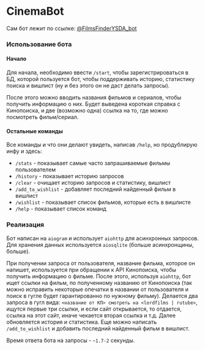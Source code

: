 # CinemaBot

Сам бот лежит по ссылке: [@FilmsFinderYSDA_bot](https://t.me/FilmsFinderYSDA_bot)

### Использование бота

#### Начало

Для начала, необходимо ввести `/start`, чтобы зарегистрироваться
в БД, которой пользуется бот, чтобы поддерживать историю, статистику поиска и вишлист (ну и без этого он не даст делать
запросы).

После этого можно вводить названия фильмов и сериалов, чтобы получить информацию о них. Будет
выведена короткая справка с Кинопоиска, и две (возможно одна) ссылка на то, где можно посмотреть фильм/сериал.

#### Остальные команды

Все команды и что они делают увидеть, написав `/help`, но продублирую инфу и здесь:

- `/stats` - показывает самые часто запрашиваемые фильмы пользователем
- `/history` - показывает историю запросов
- `/clear` - очищает историю запросов и статистику, вишлист
- `/add_to_wishlist` - добавляет последний найденный фильм в вишлист
- `/wishlist` - показывает список фильмов, которые есть в вишлисте
- `/help` - показывает список команд

### Реализация

Бот написан на `aiogram` и использует `aiohttp` для асинхронных запросов. Для хранения данных используется `aiosqlite`
(больше асинхронщины, больше).

При получении запроса от пользователя, название фильма, которое он напишет, используется при обращении
к API Кинопоиска, чтобы получить информацию о фильме. После этого, используя `aiohttp`, бот ищет ссылки на фильм, по
полученному названию от Кинопоиска (так можно исправить некоторые опечатки в названии от пользователя и поиск в гугле
будет гарантированно по нужному фильму).
Делается два запроса в гугл вида: `<название от КП> смотреть на <lordfilms | rutube>`, ищутся первые три ссылки, и если
сайт открывается, то
отдается,
ссылка на этот сайт, иначе чекается вторая ссылка и т.д. Далее обновляется история и статистика. Еще можно написать
`/add_to_wishlist` и добавить последний найденный фильм в вишлист.

Время ответа бота на запросы - `~1.7-2` секунды.

